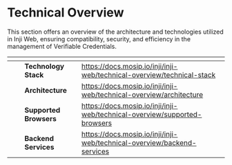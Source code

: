 # Technical Overview

This section offers an overview of the architecture and technologies utilized in Inji Web, ensuring compatibility, security, and efficiency in the management of Verifiable Credentials.



<table data-view="cards"><thead><tr><th></th><th></th><th></th><th data-hidden data-card-target data-type="content-ref"></th></tr></thead><tbody><tr><td><img src="../../../.gitbook/assets/Tech Stack (1).png" alt="" data-size="original"></td><td></td><td><strong>Technology Stack</strong></td><td><a href="https://docs.mosip.io/inji/inji-web/technical-overview/technical-stack">https://docs.mosip.io/inji/inji-web/technical-overview/technical-stack</a></td></tr><tr><td><img src="../../../.gitbook/assets/Architecture.png" alt="" data-size="original"></td><td></td><td><strong>Architecture</strong></td><td><a href="https://docs.mosip.io/inji/inji-web/technical-overview/architecture">https://docs.mosip.io/inji/inji-web/technical-overview/architecture</a></td></tr><tr><td><img src="../../../.gitbook/assets/Supported Browser.png" alt="" data-size="original"></td><td></td><td><strong>Supported Browsers</strong></td><td><a href="https://docs.mosip.io/inji/inji-web/technical-overview/supported-browsers">https://docs.mosip.io/inji/inji-web/technical-overview/supported-browsers</a></td></tr><tr><td><img src="../../../.gitbook/assets/Backend Services.png" alt="" data-size="original"></td><td></td><td><strong>Backend Services</strong></td><td><a href="https://docs.mosip.io/inji/inji-web/technical-overview/backend-services">https://docs.mosip.io/inji/inji-web/technical-overview/backend-services</a></td></tr></tbody></table>
